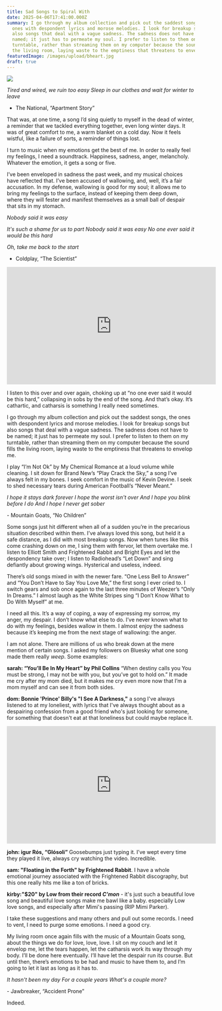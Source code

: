 ```yaml
---
title: Sad Songs to Spiral With
date: 2025-04-06T17:41:00.000Z
summary: I go through my album collection and pick out the saddest songs, the
  ones with despondent lyrics and morose melodies. I look for breakup songs but
  also songs that deal with a vague sadness. The sadness does not have to be
  named; it just has to permeate my soul. I prefer to listen to them on my
  turntable, rather than streaming them on my computer because the sound fills
  the living room, laying waste to the emptiness that threatens to envelop me.
featuredImage: /images/upload/bheart.jpg
draft: true
---
```

![](/images/upload/bheart.jpg)

*Tired and wired, we ruin too easy
Sleep in our clothes and wait for winter to leave*
- The National, “Apartment Story”

That was, at one time, a song I’d sing quietly to myself in the dead of winter, a reminder that we tackled everything together, even long winter days. It was of great comfort to me, a warm blanket on a cold day. Now it feels wistful, like a failure of sorts, a reminder of things lost.

I turn to music when my emotions get the best of me. In order to really feel my feelings, I need a soundtrack. Happiness, sadness, anger, melancholy. Whatever the emotion, it gets a song or five.

I’ve been enveloped in sadness the past week, and my musical choices have reflected that. I’ve been accused of wallowing, and, well, it’s a fair accusation. In my defense, wallowing is good for my soul; it allows me to bring my feelings to the surface, instead of keeping them deep down, where they will fester and manifest themselves as a small ball of despair that sits in my stomach.

*Nobody said it was easy*

*It's such a shame for us to part
Nobody said it was easy
No one ever said it would be this hard*

*Oh, take me back to the start*
- Coldplay, “The Scientist”

<iframe width="560" height="315" src="https://www.youtube.com/embed/RB-RcX5DS5A?si=7N_T-8Syh5CWb6ND" title="YouTube video player" frameborder="0" allow="accelerometer; autoplay; clipboard-write; encrypted-media; gyroscope; picture-in-picture; web-share" referrerpolicy="strict-origin-when-cross-origin" allowfullscreen></iframe>

I listen to this over and over again, choking up at “no one ever said it would be this hard,” collapsing in sobs by the end of the song. And that’s okay. It’s cathartic, and catharsis is something I really need sometimes.

I go through my album collection and pick out the saddest songs, the ones with despondent lyrics and morose melodies. I look for breakup songs but also songs that deal with a vague sadness. The sadness does not have to be named; it just has to permeate my soul. I prefer to listen to them on my turntable, rather than streaming them on my computer because the sound fills the living room, laying waste to the emptiness that threatens to envelop me.

I play “I’m Not Ok” by My Chemical Romance at a loud volume while cleaning. I sit down for Brand New’s “Play Crack the Sky,” a song I’ve always felt in my bones. I seek comfort in the music of Kevin Devine. I seek to shed necessary tears during American Football’s “Never Meant.”

*I hope it stays dark forever
I hope the worst isn't over
And I hope you blink before I do
And I hope I never get sober*

\- Mountain Goats, “No Children”

Some songs just hit different when all of a sudden you’re in the precarious situation described within them. I’ve always loved this song, but held it a safe distance, as I did with most breakup songs. Now when tunes like this come crashing down on me, I sing them with fervor, let them overtake me. I listen to Elliott Smith and Frightened Rabbit and Bright Eyes and let the despondency take over; I listen to Radiohead’s “Let Down” and sing defiantly about growing wings. Hysterical and useless, indeed.

There’s old songs mixed in with the newer fare. “One Less Bell to Answer” and “You Don’t Have to Say You Love Me,” the first song I ever cried to. I switch gears and sob once again to the last three minutes of Weezer’s “Only In Dreams.” I almost laugh as the White Stripes sing “I Don’t Know What to Do With Myself” at me.

I need all this. It’s a way of coping, a way of expressing my sorrow, my anger, my despair. I don’t know what else to do. I’ve never known what to do with my feelings, besides wallow in them. I almost enjoy the sadness because it’s keeping me from the next stage of wallowing: the anger. 

I am not alone. There are millions of us who break down at the mere mention of certain songs. I asked my followers on Bluesky what one song made them really *weep*. Some examples:

**sarah: “You’ll Be In My Heart” by Phil Collins** “When destiny calls you You must be strong, I may not be with you, but you’ve got to hold on.” It made me cry after my mom died, but it makes me cry even more now that I’m a mom myself and can see it from both sides.

**dom: Bonnie 'Prince' Billy's "I See A Darkness,"** a song I've always listened to at my loneliest, with lyrics that I've always thought about as a despairing confession from a good friend who's just looking for someone, for something that doesn't eat at that loneliness but could maybe replace it.

<iframe width="560" height="315" src="https://www.youtube.com/embed/4iV4NwSbscg?si=FrlCcF99k8sjxQ3Q" title="YouTube video player" frameborder="0" allow="accelerometer; autoplay; clipboard-write; encrypted-media; gyroscope; picture-in-picture; web-share" referrerpolicy="strict-origin-when-cross-origin" allowfullscreen></iframe>

**john: igur Rós, “Glósoli”** Goosebumps just typing it. I’ve wept every time they played it live, always cry watching the video. Incredible.

**sam: "Floating in the Forth" by Frightened Rabbit**. I have a whole emotional journey associated with the Frightened Rabbit discography, but this one really hits me like a ton of bricks.

**kirby:"$20" by Low from their record *C'mon*** - it's just such a beautiful love song and beautiful love songs make me bawl like a baby. especially Low love songs, and especially after Mimi's passing (RIP Mimi Parker).

I take these suggestions and many others and pull out some records. I need to vent, I need to purge some emotions. I need a good cry.

My living room once again fills with the music of a Mountain Goats song, about the things we do for love, love, love. I sit on my couch and let it envelop me, let the tears happen, let the catharsis work its way through my body. I’ll be done here eventually. I’ll have let the despair run its course. But until then, there’s emotions to be had and music to have them to, and I’m going to let it last as long as it has to.

*It hasn't been my day
For a couple years
What's a couple more?*

\- Jawbreaker, “Accident Prone”

Indeed.
